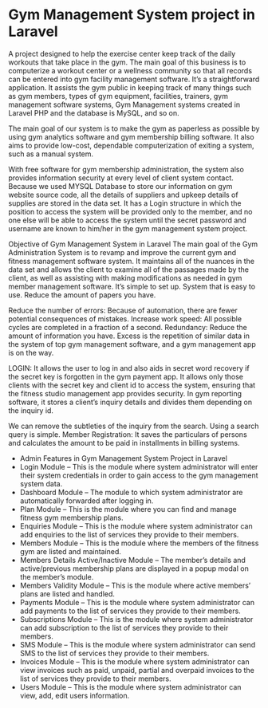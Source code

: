 # Gym Management System project in Laravel

A project designed to help the exercise center keep track of the daily workouts that take place in the gym. The main goal of this business is to computerize a workout center or a wellness community so that all records can be entered into gym facility management software. It’s a straightforward application. It assists the gym public in keeping track of many things such as gym members, types of gym equipment, facilities, trainers, gym management software systems, Gym Management systems created in Laravel PHP and the database is MySQL, and so on.

The main goal of our system is to make the gym as paperless as possible by using gym analytics software and gym membership billing software. It also aims to provide low-cost, dependable computerization of exiting a system, such as a manual system.

With free software for gym membership administration, the system also provides information security at every level of client system contact. Because we used MYSQL Database to store our information on gym website source code, all the details of suppliers and upkeep details of supplies are stored in the data set. It has a Login structure in which the position to access the system will be provided only to the member, and no one else will be able to access the system until the secret password and username are known to him/her in the gym management system project.

Objective of Gym Management System in Laravel
The main goal of the Gym Administration System is to revamp and improve the current gym and fitness management software system. It maintains all of the nuances in the data set and allows the client to examine all of the passages made by the client, as well as assisting with making modifications as needed in gym member management software. It’s simple to set up. System that is easy to use. Reduce the amount of papers you have.

Reduce the number of errors: Because of automation, there are fewer potential consequences of mistakes. Increase work speed: All possible cycles are completed in a fraction of a second. Redundancy: Reduce the amount of information you have. Excess is the repetition of similar data in the system of top gym management software, and a gym management app is on the way.

LOGIN: It allows the user to log in and also aids in secret word recovery if the secret key is forgotten in the gym payment app. It allows only those clients with the secret key and client id to access the system, ensuring that the fitness studio management app provides security. In gym reporting software, it stores a client’s inquiry details and divides them depending on the inquiry id.

We can remove the subtleties of the inquiry from the search. Using a search query is simple. Member Registration: It saves the particulars of persons and calculates the amount to be paid in installments in billing systems.

* Admin Features in Gym Management System Project in Laravel
* Login Module – This is the module where system administrator will enter their system credentials in order to gain access to the gym management system data.
* Dashboard Module – The module to which system administrator are automatically forwarded after logging in.
* Plan Module – This is the module where you can find and manage fitness gym membership plans.
* Enquiries Module – This is the module where system administrator can add enquiries to the list of services they provide to their members.
* Members Module – This is the module where the members of the fitness gym are listed and maintained.
* Members Details Active/Inactive Module – The member’s details and active/previous membership plans are displayed in a popup modal on the member’s module.
* Members Validity Module – This is the module where active members’ plans are listed and handled.
* Payments Module – This is the module where system administrator can add payments to the list of services they provide to their members.
* Subscriptions Module – This is the module where system administrator can add subscription to the list of services they provide to their members.
* SMS Module – This is the module where system administrator can send SMS to the list of services they provide to their members.
* Invoices Module – This is the module where system administrator can view invoices such as paid, unpaid, partial and overpaid invoices to the list of services they provide to their members.
* Users Module – This is the module where system administrator can view, add, edit users information.
